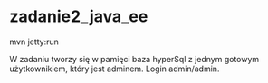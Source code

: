 # zadanie2_java_ee

mvn jetty:run

W zadaniu tworzy się w pamięci baza hyperSql z jednym gotowym użytkownikiem, który jest adminem.
Login admin/admin.
